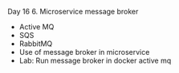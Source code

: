 Day 16 6. Microservice message broker
- Active MQ
- SQS
- RabbitMQ
- Use of message broker in microservice
- Lab: Run message broker in docker active mq
